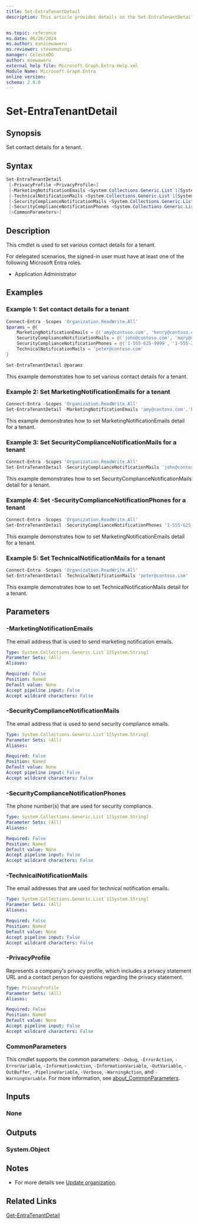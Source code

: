 ```yaml
---
title: Set-EntraTenantDetail
description: This article provides details on the Set-EntraTenantDetail command.


ms.topic: reference
ms.date: 06/26/2024
ms.author: eunicewaweru
ms.reviewer: stevemutungi
manager: CelesteDG
author: msewaweru
external help file: Microsoft.Graph.Entra-Help.xml
Module Name: Microsoft.Graph.Entra
online version:
schema: 2.0.0
---
```


# Set-EntraTenantDetail

## Synopsis

Set contact details for a tenant.

## Syntax

```powershell
Set-EntraTenantDetail 
 [-PrivacyProfile <PrivacyProfile>]
 [-MarketingNotificationEmails <System.Collections.Generic.List`1[System.String]>]
 [-TechnicalNotificationMails <System.Collections.Generic.List`1[System.String]>]
 [-SecurityComplianceNotificationMails <System.Collections.Generic.List`1[System.String]>]
 [-SecurityComplianceNotificationPhones <System.Collections.Generic.List`1[System.String]>]
 [<CommonParameters>]
```

## Description

This cmdlet is used to set various contact details for a tenant.

For delegated scenarios, the signed-in user must have at least one of the following Microsoft Entra roles.

- Application Administrator

## Examples

### Example 1: Set contact details for a tenant

```powershell
Connect-Entra -Scopes 'Organization.ReadWrite.All'
$params = @{
    MarketingNotificationEmails = @('amy@contoso.com', 'henry@contoso.com')
    SecurityComplianceNotificationMails = @('john@contoso.com', 'mary@contoso.com')
    SecurityComplianceNotificationPhones = @('1-555-625-9999', '1-555-233-5544')
    TechnicalNotificationMails = 'peter@contoso.com'
}

Set-EntraTenantDetail @params
```

This example demonstrates how to set various contact details for a tenant.

### Example 2: Set MarketingNotificationEmails for a tenant

```powershell
Connect-Entra -Scopes 'Organization.ReadWrite.All'
Set-EntraTenantDetail -MarketingNotificationEmails 'amy@contoso.com','henry@contoso.com' 
```

This example demonstrates how to set MarketingNotificationEmails detail for a tenant.

### Example 3: Set SecurityComplianceNotificationMails for a tenant

```powershell
Connect-Entra -Scopes 'Organization.ReadWrite.All'
Set-EntraTenantDetail -SecurityComplianceNotificationMails 'john@contoso.com','mary@contoso.com' 
```

This example demonstrates how to set SecurityComplianceNotificationMails detail for a tenant.

### Example 4: Set -SecurityComplianceNotificationPhones for a tenant

```powershell
Connect-Entra -Scopes 'Organization.ReadWrite.All'
Set-EntraTenantDetail -SecurityComplianceNotificationPhones '1-555-625-9999', '1-555-233-5544' 
```

This example demonstrates how to set MarketingNotificationEmails detail for a tenant.

### Example 5: Set TechnicalNotificationMails for a tenant

```powershell
Connect-Entra -Scopes 'Organization.ReadWrite.All'
Set-EntraTenantDetail -TechnicalNotificationMails 'peter@contoso.com'
```

This example demonstrates how to set TechnicalNotificationMails detail for a tenant.

## Parameters

### -MarketingNotificationEmails

The email address that is used to send marketing notification emails.

```yaml
Type: System.Collections.Generic.List`1[System.String]
Parameter Sets: (All)
Aliases:

Required: False
Position: Named
Default value: None
Accept pipeline input: False
Accept wildcard characters: False
```

### -SecurityComplianceNotificationMails

The email address that is used to send security compliance emails.

```yaml
Type: System.Collections.Generic.List`1[System.String]
Parameter Sets: (All)
Aliases:

Required: False
Position: Named
Default value: None
Accept pipeline input: False
Accept wildcard characters: False
```

### -SecurityComplianceNotificationPhones

The phone number(s) that are used for security compliance.

```yaml
Type: System.Collections.Generic.List`1[System.String]
Parameter Sets: (All)
Aliases:

Required: False
Position: Named
Default value: None
Accept pipeline input: False
Accept wildcard characters: False
```

### -TechnicalNotificationMails

The email addresses that are used for technical notification emails.

```yaml
Type: System.Collections.Generic.List`1[System.String]
Parameter Sets: (All)
Aliases:

Required: False
Position: Named
Default value: None
Accept pipeline input: False
Accept wildcard characters: False
```

### -PrivacyProfile

Represents a company's privacy profile, which includes a privacy statement URL and a contact person for questions regarding the privacy statement.

```yaml
Type: PrivacyProfile
Parameter Sets: (All)
Aliases:

Required: False
Position: Named
Default value: None
Accept pipeline input: False
Accept wildcard characters: False
```

### CommonParameters

This cmdlet supports the common parameters: `-Debug`, `-ErrorAction`, `-ErrorVariable`, `-InformationAction`, `-InformationVariable`, `-OutVariable`, `-OutBuffer`, `-PipelineVariable`, `-Verbose`, `-WarningAction`, and `-WarningVariable`. For more information, see [about_CommonParameters](https://go.microsoft.com/fwlink/?LinkID=113216).

## Inputs

### None

## Outputs

### System.Object

## Notes

- For more details see [Update organization](/graph/api/organization-update).

## Related Links

[Get-EntraTenantDetail](Get-EntraTenantDetail.md)
